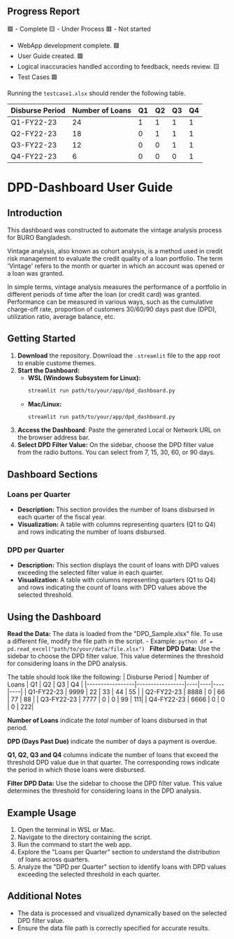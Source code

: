 ## Progress Report

🟩 - Complete
🟨 - Under Process
🟥 - Not started

- WebApp development complete. 🟩
- User Guide created. 🟩
- Logical inaccuracies handled according to feedback, needs review. 🟨
- Test Cases 🟩

Running the ```testcase1.xlsx``` should render the following table.

| Disburse Period | Number of Loans | Q1 | Q2 | Q3 | Q4 |
|-----------------|-----------------|----|----|----|----|
| Q1-FY22-23      | 24             | 1  | 1  | 1  | 1  |
| Q2-FY22-23      | 18             | 0  | 1  | 1  | 1  |
| Q3-FY22-23      | 12             | 0  | 0  | 1  | 1  |
| Q4-FY22-23      | 6              | 0  | 0  | 0  | 1  |


# DPD-Dashboard User Guide

## Introduction
This dashboard was constructed to automate the vintage analysis process for BURO Bangladesh. 

Vintage analysis, also known as cohort analysis, is a method used in credit risk management to evaluate the credit quality of a loan portfolio. The term 'Vintage' refers to the month or quarter in which an account was opened or a loan was granted.

In simple terms, vintage analysis measures the performance of a portfolio in different periods of time after the loan (or credit card) was granted. Performance can be measured in various ways, such as the cumulative charge-off rate, proportion of customers 30/60/90 days past due (DPD), utilization ratio, average balance, etc.

## Getting Started
1. **Download** the repository. Download the ```.streamlit``` file to the app root to enable custome themes. 
2. **Start the Dashboard:**
    - **WSL (Windows Subsystem for Linux):**
        ```bash
        streamlit run path/to/your/app/dpd_dashboard.py
        ```
    - **Mac/Linux:**
        ```bash
        streamlit run path/to/your/app/dpd_dashboard.py
        ```
3. **Access the Dashboard**: Paste the generated Local or Network URL on the browser address bar.
4. **Select DPD Filter Value:** On the sidebar, choose the DPD filter value from the radio buttons. You can select from 7, 15, 30, 60, or 90 days.

## Dashboard Sections

### Loans per Quarter
- **Description:** This section provides the number of loans disbursed in each quarter of the fiscal year.
- **Visualization:** A table with columns representing quarters (Q1 to Q4) and rows indicating the number of loans disbursed.

### DPD per Quarter
- **Description:** This section displays the count of loans with DPD values exceeding the selected filter value in each quarter.
- **Visualization:** A table with columns representing quarters (Q1 to Q4) and rows indicating the count of loans with DPD values above the selected threshold.

## Using the Dashboard

**Read the Data:** The data is loaded from the "DPD_Sample.xlsx" file. To use a different file, modify the file path in the script.
    - Example:
        ```python
        df = pd.read_excel("path/to/your/data/file.xlsx")
        ```
**Filter DPD Data:** Use the sidebar to choose the DPD filter value. This value determines the threshold for considering loans in the DPD analysis.

The table should look like the following:
| Disburse Period | Number of Loans | Q1 | Q2 | Q3 | Q4 |
|-----------------|-----------------|----|----|----|----|
| Q1-FY22-23      | 9999            | 22 | 33 | 44 | 55 |
| Q2-FY22-23      | 8888            | 0  | 66 | 77 | 88 |
| Q3-FY22-23      | 7777            | 0  | 0  | 99 | 111|
| Q4-FY22-23      | 6666            | 0  | 0  | 0  | 222|

**Number of Loans** indicate the *total* number of loans disbursed in that period.

**DPD (Days Past Due)** indicate the number of days a payment is overdue.

**Q1, Q2, Q3 and Q4** columns indicate the number of loans that exceed the threshold DPD value due in that quarter. The corresponding rows indicate the period in which those loans were disbursed.

**Filter DPD Data:** Use the sidebar to choose the DPD filter value. This value determines the threshold for considering loans in the DPD analysis.

## Example Usage
1. Open the terminal in WSL or Mac.
2. Navigate to the directory containing the script.
3. Run the command to start the web app.
4. Explore the "Loans per Quarter" section to understand the distribution of loans across quarters.
5. Analyze the "DPD per Quarter" section to identify loans with DPD values exceeding the selected threshold in each quarter.

## Additional Notes
- The data is processed and visualized dynamically based on the selected DPD filter value.
- Ensure the data file path is correctly specified for accurate results.
